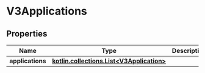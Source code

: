 
# V3Applications

## Properties
Name | Type | Description | Notes
------------ | ------------- | ------------- | -------------
**applications** | [**kotlin.collections.List&lt;V3Application&gt;**](V3Application.md) |  |  [optional]



